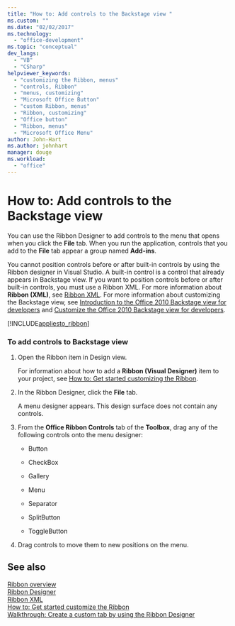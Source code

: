```yaml
---
title: "How to: Add controls to the Backstage view "
ms.custom: ""
ms.date: "02/02/2017"
ms.technology: 
  - "office-development"
ms.topic: "conceptual"
dev_langs: 
  - "VB"
  - "CSharp"
helpviewer_keywords: 
  - "customizing the Ribbon, menus"
  - "controls, Ribbon"
  - "menus, customizing"
  - "Microsoft Office Button"
  - "custom Ribbon, menus"
  - "Ribbon, customizing"
  - "Office button"
  - "Ribbon, menus"
  - "Microsoft Office Menu"
author: John-Hart
ms.author: johnhart
manager: douge
ms.workload: 
  - "office"
---
```

# How to: Add controls to the Backstage view
  You can use the Ribbon Designer to add controls to the menu that opens when you click the **File** tab. When you run the application, controls that you add to the **File** tab appear a group named **Add-ins**.  
  
 You cannot position controls before or after built-in controls by using the Ribbon designer in Visual Studio. A built-in control is a control that already appears in Backstage view. If you want to position controls before or after built-in controls, you must use a Ribbon XML. For more information about **Ribbon (XML)**, see [Ribbon XML](../vsto/ribbon-xml.md). For more information about customizing the Backstage view, see [Introduction to the Office 2010 Backstage view for developers](http://go.microsoft.com/fwlink/?LinkId=182189) and [Customize the Office 2010 Backstage view for developers](http://go.microsoft.com/fwlink/?LinkId=182188).  
  
 [!INCLUDE[appliesto_ribbon](../vsto/includes/appliesto-ribbon-md.md)]  
  
### To add controls to Backstage view  
  
1.  Open the Ribbon item in Design view.  
  
     For information about how to add a **Ribbon (Visual Designer)** item to your project, see [How to: Get started customizing the Ribbon](../vsto/how-to-get-started-customizing-the-ribbon.md).  
  
2.  In the Ribbon Designer, click the **File** tab.  
  
     A menu designer appears. This design surface does not contain any controls.  
  
3.  From the **Office Ribbon Controls** tab of the **Toolbox**, drag any of the following controls onto the menu designer:  
  
    -   Button  
  
    -   CheckBox  
  
    -   Gallery  
  
    -   Menu  
  
    -   Separator  
  
    -   SplitButton  
  
    -   ToggleButton  
  
4.  Drag controls to move them to new positions on the menu.  
  
## See also  
 [Ribbon overview](../vsto/ribbon-overview.md)   
 [Ribbon Designer](../vsto/ribbon-designer.md)   
 [Ribbon XML](../vsto/ribbon-xml.md)   
 [How to: Get started customize the Ribbon](../vsto/how-to-get-started-customizing-the-ribbon.md)   
 [Walkthrough: Create a custom tab by using the Ribbon Designer](../vsto/walkthrough-creating-a-custom-tab-by-using-the-ribbon-designer.md)  
  
  